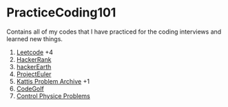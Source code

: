 # PracticeCoding101
Contains all of my codes that I have practiced for the coding interviews and learned new things.

1. [Leetcode](https://leetcode.com/problemset/all/) +4
2. [HackerRank](https://www.hackerrank.com/)
3. [hackerEarth](https://www.hackerearth.com/practice/)
4. [ProjectEuler](https://projecteuler.net/about)
5. [Kattis Problem Archive](https://open.kattis.com/) +1
6. [CodeGolf](https://code.golf/)
7. [Control Physice Problems](https://controlchallenge.edu.hendeby.se/)
